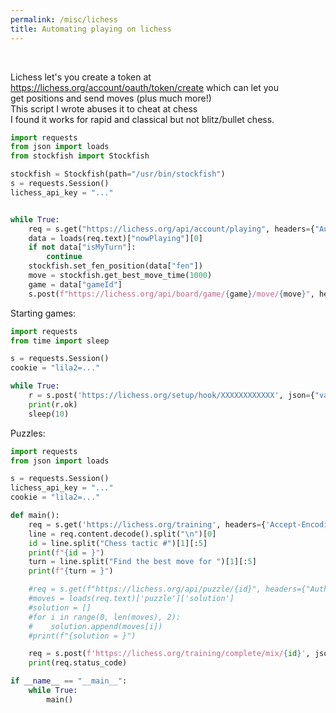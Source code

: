 ```yaml
---
permalink: /misc/lichess
title: Automating playing on lichess
---
```


<br>

Lichess let's you create a token at <https://lichess.org/account/oauth/token/create> which can let you <br>
get positions and send moves (plus much more!) <br>
This script I wrote abuses it to cheat at chess <br>
I found it works for rapid and classical but not blitz/bullet chess.

```python
import requests
from json import loads
from stockfish import Stockfish

stockfish = Stockfish(path="/usr/bin/stockfish")
s = requests.Session()
lichess_api_key = "..."


while True:
    req = s.get("https://lichess.org/api/account/playing", headers={"Authorization": f"Bearer {lichess_api_key}", "Content-Type": "application/json"})
    data = loads(req.text)["nowPlaying"][0]
    if not data["isMyTurn"]:
        continue
    stockfish.set_fen_position(data["fen"])
    move = stockfish.get_best_move_time(1000)
    game = data["gameId"]
    s.post(f"https://lichess.org/api/board/game/{game}/move/{move}", headers={"Authorization": f"Bearer {lichess_api_key}"})

```

Starting games:

```python
import requests
from time import sleep

s = requests.Session()
cookie = "lila2=..."

while True:
    r = s.post('https://lichess.org/setup/hook/XXXXXXXXXXXX', json={"variant":"1", "mode":"1", "timeMode":"1", "time":"10", "increment":"0", "days":"2", "days_range":"2", "color":"random"}, headers={'cookie': cookie})
    print(r.ok)
    sleep(10)
```


Puzzles:

```python
import requests
from json import loads

s = requests.Session()
lichess_api_key = "..."
cookie = "lila2=..."

def main():
    req = s.get('https://lichess.org/training', headers={'Accept-Encoding': 'br', 'cookie': cookie})
    line = req.content.decode().split("\n")[0]
    id = line.split("Chess tactic #")[1][:5]
    print(f"{id = }")
    turn = line.split("Find the best move for ")[1][:5]
    print(f"{turn = }")

    #req = s.get(f"https://lichess.org/api/puzzle/{id}", headers={"Authorization": f"Bearer {lichess_api_key}", "Content-Type": "application/json"})
    #moves = loads(req.text)['puzzle']['solution']
    #solution = []
    #for i in range(0, len(moves), 2):
    #    solution.append(moves[i])
    #print(f"{solution = }")

    req = s.post(f'https://lichess.org/training/complete/mix/{id}', json={'win': 'true', 'rated': 'true'}, headers={'cookie': cookie})
    print(req.status_code)

if __name__ == "__main__":
    while True:
        main()
```

